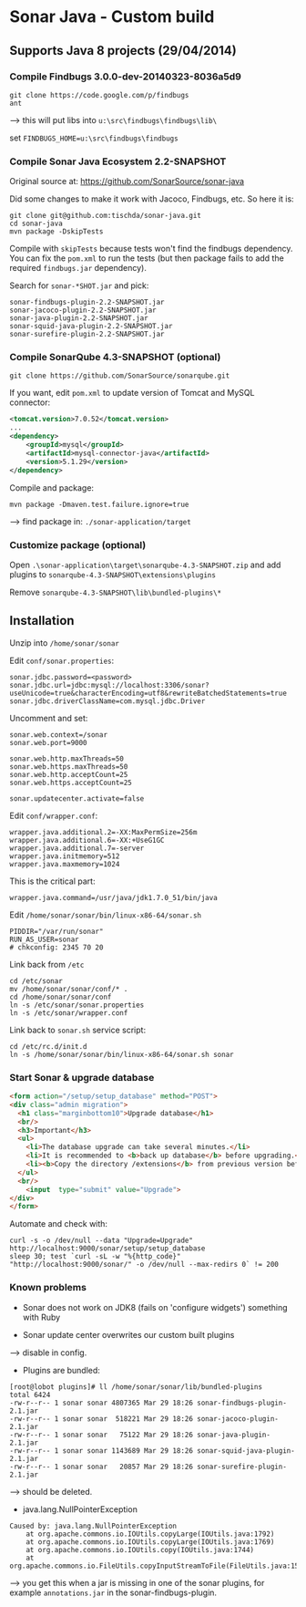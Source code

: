 Sonar Java - Custom build
=========================

Supports Java 8 projects (29/04/2014)
-------------------------------------

### Compile Findbugs 3.0.0-dev-20140323-8036a5d9

~~~
git clone https://code.google.com/p/findbugs
ant
~~~

--> this will put libs into `u:\src\findbugs\findbugs\lib\`

set `FINDBUGS_HOME=u:\src\findbugs\findbugs`


### Compile Sonar Java Ecosystem 2.2-SNAPSHOT

Original source at: https://github.com/SonarSource/sonar-java

Did some changes to make it work with Jacoco, Findbugs, etc. So here it is:

~~~
git clone git@github.com:tischda/sonar-java.git
cd sonar-java
mvn package -DskipTests
~~~

Compile with `skipTests` because tests won't find the findbugs dependency. You
can fix the `pom.xml` to run the tests (but then package fails to add the
required `findbugs.jar` dependency).

Search for `sonar-*SHOT.jar` and pick:

~~~
sonar-findbugs-plugin-2.2-SNAPSHOT.jar
sonar-jacoco-plugin-2.2-SNAPSHOT.jar
sonar-java-plugin-2.2-SNAPSHOT.jar
sonar-squid-java-plugin-2.2-SNAPSHOT.jar
sonar-surefire-plugin-2.2-SNAPSHOT.jar
~~~


### Compile SonarQube 4.3-SNAPSHOT (optional)

~~~
git clone https://github.com/SonarSource/sonarqube.git
~~~

If you want, edit `pom.xml` to update version of Tomcat and MySQL connector:

~~~xml
<tomcat.version>7.0.52</tomcat.version>
...
<dependency>
    <groupId>mysql</groupId>
    <artifactId>mysql-connector-java</artifactId>
    <version>5.1.29</version>
</dependency>
~~~

Compile and package:

~~~
mvn package -Dmaven.test.failure.ignore=true
~~~

--> find package in: `./sonar-application/target`


### Customize package (optional)

Open `.\sonar-application\target\sonarqube-4.3-SNAPSHOT.zip` and add plugins to
`sonarqube-4.3-SNAPSHOT\extensions\plugins`

Remove `sonarqube-4.3-SNAPSHOT\lib\bundled-plugins\*`


Installation
------------

Unzip into `/home/sonar/sonar`

Edit `conf/sonar.properties`:

~~~
sonar.jdbc.password=<password>
sonar.jdbc.url=jdbc:mysql://localhost:3306/sonar?useUnicode=true&characterEncoding=utf8&rewriteBatchedStatements=true
sonar.jdbc.driverClassName=com.mysql.jdbc.Driver
~~~


Uncomment and set:

~~~
sonar.web.context=/sonar
sonar.web.port=9000

sonar.web.http.maxThreads=50
sonar.web.https.maxThreads=50
sonar.web.http.acceptCount=25
sonar.web.https.acceptCount=25

sonar.updatecenter.activate=false
~~~


Edit `conf/wrapper.conf`:

~~~
wrapper.java.additional.2=-XX:MaxPermSize=256m
wrapper.java.additional.6=-XX:+UseG1GC
wrapper.java.additional.7=-server
wrapper.java.initmemory=512
wrapper.java.maxmemory=1024
~~~

This is the critical part:

~~~
wrapper.java.command=/usr/java/jdk1.7.0_51/bin/java
~~~


Edit `/home/sonar/sonar/bin/linux-x86-64/sonar.sh`

~~~
PIDDIR="/var/run/sonar"
RUN_AS_USER=sonar
# chkconfig: 2345 70 20
~~~


Link back from `/etc`

~~~
cd /etc/sonar
mv /home/sonar/sonar/conf/* .
cd /home/sonar/sonar/conf
ln -s /etc/sonar/sonar.properties
ln -s /etc/sonar/wrapper.conf
~~~

Link back to `sonar.sh` service script:

~~~
cd /etc/rc.d/init.d
ln -s /home/sonar/sonar/bin/linux-x86-64/sonar.sh sonar
~~~


### Start Sonar & upgrade database

~~~html
<form action="/setup/setup_database" method="POST">
<div class="admin migration">
  <h1 class="marginbottom10">Upgrade database</h1>
  <br/>
  <h3>Important</h3>
  <ul>
    <li>The database upgrade can take several minutes.</li>
    <li>It is recommended to <b>back up database</b> before upgrading.</li>
    <li><b>Copy the directory /extensions</b> from previous version before upgrading.</li>
  </ul>
  <br/>
    <input  type="submit" value="Upgrade">
</div>
</form>
~~~

Automate and check with:

~~~
curl -s -o /dev/null --data "Upgrade=Upgrade" http://localhost:9000/sonar/setup/setup_database
sleep 30; test `curl -sL -w "%{http_code}" "http://localhost:9000/sonar/" -o /dev/null --max-redirs 0` != 200
~~~


### Known problems

* Sonar does not work on JDK8 (fails on 'configure widgets') something with Ruby

* Sonar update center overwrites our custom built plugins

--> disable in config.

* Plugins are bundled:

~~~
[root@lobot plugins]# ll /home/sonar/sonar/lib/bundled-plugins
total 6424
-rw-r--r-- 1 sonar sonar 4807365 Mar 29 18:26 sonar-findbugs-plugin-2.1.jar
-rw-r--r-- 1 sonar sonar  518221 Mar 29 18:26 sonar-jacoco-plugin-2.1.jar
-rw-r--r-- 1 sonar sonar   75122 Mar 29 18:26 sonar-java-plugin-2.1.jar
-rw-r--r-- 1 sonar sonar 1143689 Mar 29 18:26 sonar-squid-java-plugin-2.1.jar
-rw-r--r-- 1 sonar sonar   20857 Mar 29 18:26 sonar-surefire-plugin-2.1.jar
~~~

--> should be deleted.

* java.lang.NullPointerException

~~~
Caused by: java.lang.NullPointerException
    at org.apache.commons.io.IOUtils.copyLarge(IOUtils.java:1792)
    at org.apache.commons.io.IOUtils.copyLarge(IOUtils.java:1769)
    at org.apache.commons.io.IOUtils.copy(IOUtils.java:1744)
    at org.apache.commons.io.FileUtils.copyInputStreamToFile(FileUtils.java:1512)
~~~

--> you get this when a jar is missing in one of the sonar plugins, for example
    `annotations.jar` in the sonar-findbugs-plugin.
